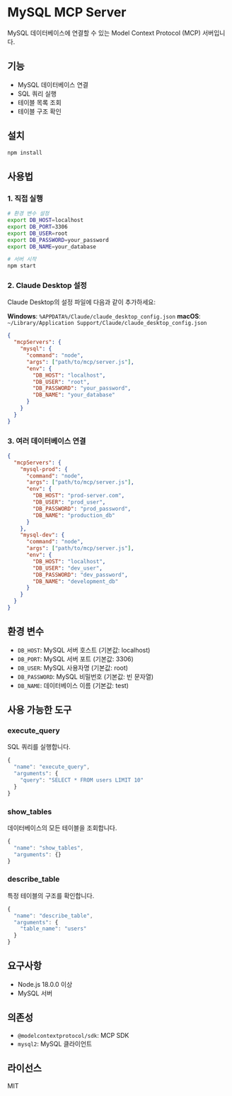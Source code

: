 # MySQL MCP Server

MySQL 데이터베이스에 연결할 수 있는 Model Context Protocol (MCP) 서버입니다.

## 기능

- MySQL 데이터베이스 연결
- SQL 쿼리 실행
- 테이블 목록 조회
- 테이블 구조 확인

## 설치

```bash
npm install
```

## 사용법

### 1. 직접 실행

```bash
# 환경 변수 설정
export DB_HOST=localhost
export DB_PORT=3306
export DB_USER=root
export DB_PASSWORD=your_password
export DB_NAME=your_database

# 서버 시작
npm start
```

### 2. Claude Desktop 설정

Claude Desktop의 설정 파일에 다음과 같이 추가하세요:

**Windows**: `%APPDATA%/Claude/claude_desktop_config.json`
**macOS**: `~/Library/Application Support/Claude/claude_desktop_config.json`

```json
{
  "mcpServers": {
    "mysql": {
      "command": "node",
      "args": ["path/to/mcp/server.js"],
      "env": {
        "DB_HOST": "localhost",
        "DB_USER": "root",
        "DB_PASSWORD": "your_password",
        "DB_NAME": "your_database"
      }
    }
  }
}
```

### 3. 여러 데이터베이스 연결

```json
{
  "mcpServers": {
    "mysql-prod": {
      "command": "node",
      "args": ["path/to/mcp/server.js"],
      "env": {
        "DB_HOST": "prod-server.com",
        "DB_USER": "prod_user",
        "DB_PASSWORD": "prod_password",
        "DB_NAME": "production_db"
      }
    },
    "mysql-dev": {
      "command": "node",
      "args": ["path/to/mcp/server.js"],
      "env": {
        "DB_HOST": "localhost",
        "DB_USER": "dev_user",
        "DB_PASSWORD": "dev_password",
        "DB_NAME": "development_db"
      }
    }
  }
}
```

## 환경 변수

- `DB_HOST`: MySQL 서버 호스트 (기본값: localhost)
- `DB_PORT`: MySQL 서버 포트 (기본값: 3306)
- `DB_USER`: MySQL 사용자명 (기본값: root)
- `DB_PASSWORD`: MySQL 비밀번호 (기본값: 빈 문자열)
- `DB_NAME`: 데이터베이스 이름 (기본값: test)

## 사용 가능한 도구

### execute_query
SQL 쿼리를 실행합니다.

```javascript
{
  "name": "execute_query",
  "arguments": {
    "query": "SELECT * FROM users LIMIT 10"
  }
}
```

### show_tables
데이터베이스의 모든 테이블을 조회합니다.

```javascript
{
  "name": "show_tables",
  "arguments": {}
}
```

### describe_table
특정 테이블의 구조를 확인합니다.

```javascript
{
  "name": "describe_table",
  "arguments": {
    "table_name": "users"
  }
}
```

## 요구사항

- Node.js 18.0.0 이상
- MySQL 서버

## 의존성

- `@modelcontextprotocol/sdk`: MCP SDK
- `mysql2`: MySQL 클라이언트

## 라이선스

MIT
